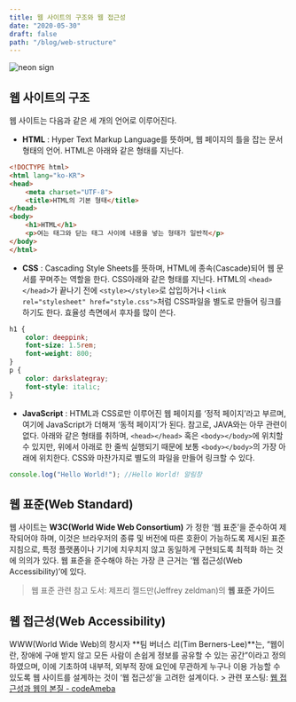 ```yaml
---
title: 웹 사이트의 구조와 웹 접근성
date: "2020-05-30"
draft: false
path: "/blog/web-structure"
---
```


![neon sign](https://images.unsplash.com/photo-1496449903678-68ddcb189a24?ixlib=rb-1.2.1&ixid=eyJhcHBfaWQiOjEyMDd9&auto=format&fit=crop&w=1950&q=80)

## 웹 사이트의 구조
웹 사이트는 다음과 같은 세 개의 언어로 이루어진다.
- **HTML** : Hyper Text Markup Language를 뜻하며, 웹 페이지의 틀을 잡는 문서 형태의 언어. HTML은 아래와 같은 형태를 지닌다.

```html
<!DOCTYPE html>
<html lang="ko-KR">
<head>
    <meta charset="UTF-8">
    <title>HTML의 기본 형태</title>
</head>
<body>
    <h1>HTML</h1>
    <p>여는 태그와 닫는 태그 사이에 내용을 넣는 형태가 일반적</p>
</body>
</html>
```

- **CSS** : Cascading Style Sheets를 뜻하며, HTML에 종속(Cascade)되어 웹 문서를 꾸며주는 역할을 한다. CSS아래와 같은 형태를 지닌다. HTML의 `<head></head>`가 끝나기 전에 `<style></style>`로 삽입하거나 `<link rel="stylesheet" href="style.css">`처럼 CSS파일을 별도로 만들어 링크를 하기도 한다. 효율성 측면에서 후자를 많이 쓴다.

```css
h1 {
    color: deeppink;
    font-size: 1.5rem;
    font-weight: 800;
}
p {
    color: darkslategray;
    font-style: italic;
}
```

- **JavaScript** : HTML과 CSS로만 이루어진 웹 페이지를 ‘정적 페이지’라고 부르며, 여기에 JavaScript가 더해져 ‘동적 페이지’가 된다. 참고로, JAVA와는 아무 관련이 없다. 아래와 같은 형태를 취하며, `<head></head>` 혹은 `<body></body>`에 위치할 수 있지만, 위에서 아래로 한 줄씩 실행되기 때문에 보통 `<body></body>`의 가장 아래에 위치한다. CSS와 마찬가지로 별도의 파일을 만들어 링크할 수 있다.

```js
console.log("Hello World!"); //Hello World! 알림창
```

## 웹 표준(Web Standard)
웹 사이트는 **W3C(World Wide Web Consortium)** 가 정한 ‘웹 표준’을 준수하여 제작되어야 하며, 이것은 브라우저의 종류 및 버전에 따른 호환이 가능하도록 제시된 표준 지침으로, 특정 플랫폼이나 기기에 치우치지 않고 동일하게 구현되도록 최적화 하는 것에 의의가 있다.  웹 표준을 준수해야 하는 가장 큰 근거는 ‘웹 접근성(Web Accessibility)’에 있다.
> 웹 표준 관련 참고 도서: 제프리 젤드만(Jeffrey zeldman)의 **웹 표준 가이드**


## 웹 접근성(Web Accessibility)
WWW(World Wide Web)의 창시자 **팀 버너스 리(Tim Berners-Lee)**는, “웹이란, 장애에 구애 받지 않고 모든 사람이 손쉽게 정보를 공유할 수 있는 공간”이라고 정의 하였으며, 이에 기초하여 내부적, 외부적 장애 요인에 무관하게 누구나 이용 가능할 수 있도록 웹 사이트를 설계하는 것이 ‘웹 접근성’을 고려한 설계이다.
    > 관련 포스팅:  [웹 접근성과 웹의 본질 - codeAmeba](https://codeameba.netlify.app/blog/web-accessibility)
